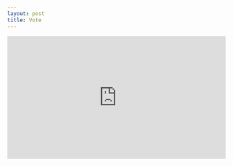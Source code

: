 ```yaml
---
layout: post
title: Vote
---
```


<div style="padding:56.25% 0 0 0;position:relative;"><iframe src="https://player.vimeo.com/video/562914077?badge=0&amp;autopause=0&amp;player_id=0&amp;app_id=58479" frameborder="0" allow="autoplay; fullscreen; picture-in-picture" allowfullscreen style="position:absolute;top:0;left:0;width:100%;height:100%;" title="Don Easy Time To Vote 2.mp4"></iframe></div><script src="https://player.vimeo.com/api/player.js"></script>